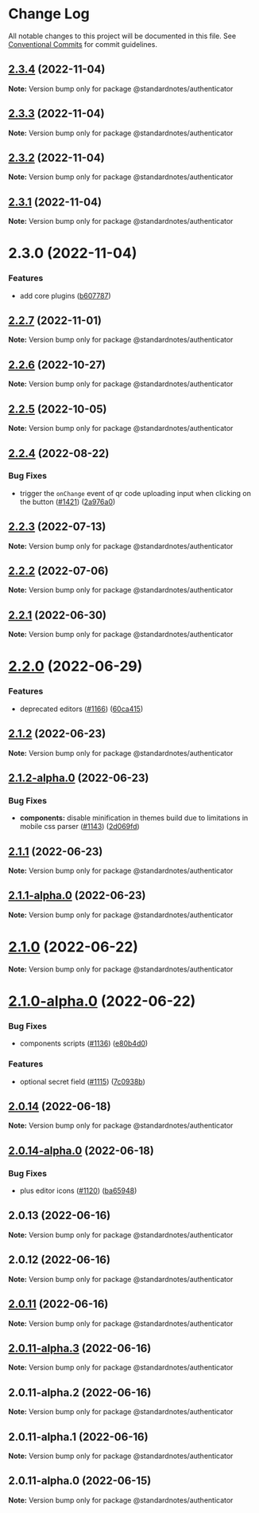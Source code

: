 # Change Log

All notable changes to this project will be documented in this file.
See [Conventional Commits](https://conventionalcommits.org) for commit guidelines.

## [2.3.4](https://github.com/standardnotes/plugins/compare/@standardnotes/authenticator@2.3.3...@standardnotes/authenticator@2.3.4) (2022-11-04)

**Note:** Version bump only for package @standardnotes/authenticator

## [2.3.3](https://github.com/standardnotes/plugins/compare/@standardnotes/authenticator@2.3.2...@standardnotes/authenticator@2.3.3) (2022-11-04)

**Note:** Version bump only for package @standardnotes/authenticator

## [2.3.2](https://github.com/standardnotes/plugins/compare/@standardnotes/authenticator@2.3.1...@standardnotes/authenticator@2.3.2) (2022-11-04)

**Note:** Version bump only for package @standardnotes/authenticator

## [2.3.1](https://github.com/standardnotes/plugins/compare/@standardnotes/authenticator@2.3.0...@standardnotes/authenticator@2.3.1) (2022-11-04)

**Note:** Version bump only for package @standardnotes/authenticator

# 2.3.0 (2022-11-04)

### Features

* add core plugins ([b607787](https://github.com/standardnotes/plugins/commit/b60778762306f5647cb715102eab23083b266718))

## [2.2.7](https://github.com/standardnotes/app/compare/@standardnotes/authenticator@2.2.6...@standardnotes/authenticator@2.2.7) (2022-11-01)

**Note:** Version bump only for package @standardnotes/authenticator

## [2.2.6](https://github.com/standardnotes/app/compare/@standardnotes/authenticator@2.2.5...@standardnotes/authenticator@2.2.6) (2022-10-27)

**Note:** Version bump only for package @standardnotes/authenticator

## [2.2.5](https://github.com/standardnotes/app/compare/@standardnotes/authenticator@2.2.4...@standardnotes/authenticator@2.2.5) (2022-10-05)

**Note:** Version bump only for package @standardnotes/authenticator

## [2.2.4](https://github.com/standardnotes/app/compare/@standardnotes/authenticator@2.2.3...@standardnotes/authenticator@2.2.4) (2022-08-22)

### Bug Fixes

* trigger the `onChange` event of qr code uploading input when clicking on the button ([#1421](https://github.com/standardnotes/app/issues/1421)) ([2a976a0](https://github.com/standardnotes/app/commit/2a976a0de499ba33186a52a6bd2c10a709b86fee))

## [2.2.3](https://github.com/standardnotes/app/compare/@standardnotes/authenticator@2.2.2...@standardnotes/authenticator@2.2.3) (2022-07-13)

**Note:** Version bump only for package @standardnotes/authenticator

## [2.2.2](https://github.com/standardnotes/app/compare/@standardnotes/authenticator@2.2.1...@standardnotes/authenticator@2.2.2) (2022-07-06)

**Note:** Version bump only for package @standardnotes/authenticator

## [2.2.1](https://github.com/standardnotes/app/compare/@standardnotes/authenticator@2.2.0...@standardnotes/authenticator@2.2.1) (2022-06-30)

**Note:** Version bump only for package @standardnotes/authenticator

# [2.2.0](https://github.com/standardnotes/app/compare/@standardnotes/authenticator@2.1.2...@standardnotes/authenticator@2.2.0) (2022-06-29)

### Features

* deprecated editors ([#1166](https://github.com/standardnotes/app/issues/1166)) ([60ca415](https://github.com/standardnotes/app/commit/60ca4150446f9a14bb6a31416686c6d07a7d0cd9))

## [2.1.2](https://github.com/standardnotes/app/compare/@standardnotes/authenticator@2.1.2-alpha.0...@standardnotes/authenticator@2.1.2) (2022-06-23)

**Note:** Version bump only for package @standardnotes/authenticator

## [2.1.2-alpha.0](https://github.com/standardnotes/app/compare/@standardnotes/authenticator@2.1.1...@standardnotes/authenticator@2.1.2-alpha.0) (2022-06-23)

### Bug Fixes

* **components:** disable minification in themes build due to limitations in mobile css parser ([#1143](https://github.com/standardnotes/app/issues/1143)) ([2d069fd](https://github.com/standardnotes/app/commit/2d069fd4bdca95d857ba20b5f3c946db1ae1735a))

## [2.1.1](https://github.com/standardnotes/app/compare/@standardnotes/authenticator@2.1.1-alpha.0...@standardnotes/authenticator@2.1.1) (2022-06-23)

**Note:** Version bump only for package @standardnotes/authenticator

## [2.1.1-alpha.0](https://github.com/standardnotes/app/compare/@standardnotes/authenticator@2.1.0...@standardnotes/authenticator@2.1.1-alpha.0) (2022-06-23)

**Note:** Version bump only for package @standardnotes/authenticator

# [2.1.0](https://github.com/standardnotes/app/compare/@standardnotes/authenticator@2.1.0-alpha.0...@standardnotes/authenticator@2.1.0) (2022-06-22)

**Note:** Version bump only for package @standardnotes/authenticator

# [2.1.0-alpha.0](https://github.com/standardnotes/app/compare/@standardnotes/authenticator@2.0.14...@standardnotes/authenticator@2.1.0-alpha.0) (2022-06-22)

### Bug Fixes

* components scripts ([#1136](https://github.com/standardnotes/app/issues/1136)) ([e80b4d0](https://github.com/standardnotes/app/commit/e80b4d0ffad495c758b593c30e1c4c754dda9b7e))

### Features

* optional secret field ([#1115](https://github.com/standardnotes/app/issues/1115)) ([7c0938b](https://github.com/standardnotes/app/commit/7c0938b877f21787dd53fbf46e591487ef02a1c8))

## [2.0.14](https://github.com/standardnotes/app/compare/@standardnotes/authenticator@2.0.14-alpha.0...@standardnotes/authenticator@2.0.14) (2022-06-18)

**Note:** Version bump only for package @standardnotes/authenticator

## [2.0.14-alpha.0](https://github.com/standardnotes/app/compare/@standardnotes/authenticator@2.0.13...@standardnotes/authenticator@2.0.14-alpha.0) (2022-06-18)

### Bug Fixes

* plus editor icons ([#1120](https://github.com/standardnotes/app/issues/1120)) ([ba65948](https://github.com/standardnotes/app/commit/ba65948364a3fca7bfa5005c56802102c73ccd99))

## 2.0.13 (2022-06-16)

**Note:** Version bump only for package @standardnotes/authenticator

## 2.0.12 (2022-06-16)

**Note:** Version bump only for package @standardnotes/authenticator

## [2.0.11](https://github.com/standardnotes/app/compare/@standardnotes/authenticator@2.0.11-alpha.3...@standardnotes/authenticator@2.0.11) (2022-06-16)

**Note:** Version bump only for package @standardnotes/authenticator

## [2.0.11-alpha.3](https://github.com/standardnotes/app/compare/@standardnotes/authenticator@2.0.11-alpha.2...@standardnotes/authenticator@2.0.11-alpha.3) (2022-06-16)

**Note:** Version bump only for package @standardnotes/authenticator

## 2.0.11-alpha.2 (2022-06-16)

**Note:** Version bump only for package @standardnotes/authenticator

## 2.0.11-alpha.1 (2022-06-16)

**Note:** Version bump only for package @standardnotes/authenticator

## 2.0.11-alpha.0 (2022-06-15)

**Note:** Version bump only for package @standardnotes/authenticator
